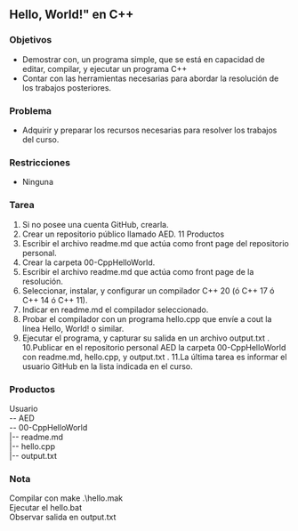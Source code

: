 ## Hello, World!" en C++ ##

### Objetivos ###
- Demostrar con, un programa simple, que se está en capacidad de editar,
compilar, y ejecutar un programa C++
- Contar con las herramientas necesarias para abordar la resolución de los
trabajos posteriores.
### Problema ###
- Adquirir y preparar los recursos necesarias para resolver los trabajos del curso.
### Restricciones ###
- Ninguna
### Tarea ###
1. Si no posee una cuenta GitHub, crearla.
2. Crear un repositorio público llamado AED.
11
Productos
3. Escribir el archivo readme.md que actúa como front page del repositorio
personal.
4. Crear la carpeta 00-CppHelloWorld.
5. Escribir el archivo readme.md que actúa como front page de la resolución.
6. Seleccionar, instalar, y configurar un compilador C++ 20 (ó C++ 17 ó C++ 14
ó C++ 11).
7. Indicar en readme.md el compilador seleccionado.
8. Probar el compilador con un programa hello.cpp que envíe a cout la línea
Hello, World! o similar.
9. Ejecutar el programa, y capturar su salida en un archivo output.txt .
10.Publicar en el repositorio personal AED la carpeta 00-CppHelloWorld con
readme.md, hello.cpp, y output.txt .
11.La última tarea es informar el usuario GitHub en la lista indicada en el curso.

### Productos ###
Usuario  
-- AED   
    -- 00-CppHelloWorld  
        |-- readme.md  
        |-- hello.cpp  
        |-- output.txt  

### Nota ###

Compilar con make .\hello.mak  
Ejecutar el hello.bat  
Observar salida en output.txt
